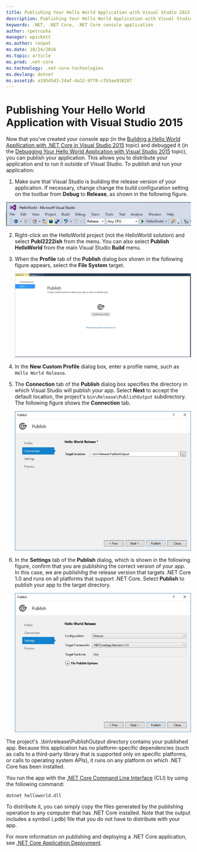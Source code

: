 ```yaml
---
title: Publishing Your Hello World Application with Visual Studio 2015
description: Publishing Your Hello World Application with Visual Studio 2015
keywords: .NET, .NET Core, .NET Core console application
author: rpetrusha
manager: wpickett
ms.author: ronpet
ms.date: 10/24/2016
ms.topic: article
ms.prod: .net-core
ms.technology: .net-core-technologies
ms.devlang: dotnet
ms.assetid: a19545d3-24af-4a32-9778-cfb5ae938287
---
```


# Publishing Your Hello World Application with Visual Studio 2015 #

Now that you've created your console app (in the [Building a Hello World Appllication with .NET Core in Visual Studio 2015](.\with-visual-studio.md) topic) and debugged it (in the [Debugging Your Hello World Application with Visual Studio 2015](.\debugging-with-visual-studio.md) topic), you can publish your application. This allows you to distribute your application and to run it outside of Visual Studio. To publish and run your application:

1. Make sure that Visual Studio is building the release version of your application. If necessary, change change the build configuration setting on the toolbar from **Debug** to **Release**, as shown in the following figure.

![Image](.\media\release.jpg)

2. Right-click on the HelloWorld project (not the HelloWorld solution) and select **Publ2222ish** from the menu. You can also select **Publish HelloWorld** from the main Visual Studio **Build** menu.

3. When the **Profile** tab of the **Publish** dialog box shown in the following figure appears, select the **File System** target.

   ![Image](.\media\publish.jpg)

4. In the **New Custom Profile** dialog box, enter a profile name, such as `Hello World Release`.

5. The **Connection** tab of the **Publish** dialog box specifies the directory in which Visual Studio will publish your app. Select **Next** to accept the default location, the project's `bin\Release\PublishOutput` subdirectory. The following figure shows the **Connection** tab.

   ![Image](.\media\connection.jpg)

6. In the **Settings** tab of the **Publish** dialog, which is shown in the following figure, confirm that you are publishing the correct version of your app. In this case, we are publishihg the release version that targets .NET Core 1.0 and runs on all platforms that support .NET Core. Select **Publish** to publish your app to the target directory.

   ![Image](.\media\settings.jpg)

The project's .\bin\release\PublishOutput directory contains your published app. Because this application has no platform-specific dependencies (such as calls to a third-party library that is supported only on specific platforms, or calls to operating system APIs), it runs on any platform on which .NET Core has been installed.

You run the app with the [.NET Core Command Line Interface](../../core/tools/index.md) (CLI) by using the following command:


```console
dotnet helloworld.dll
```

To distribute it, you can simply copy the files generated by the publishing operation to any computer that has .NET Core installed. Note that the output includes a symbol (.pdb) file that you do not have to distribute with your app.

For more information on publishing and deploying a .NET Core application, see [.NET Core Application Deployment](../../core/deploying/index.md).

